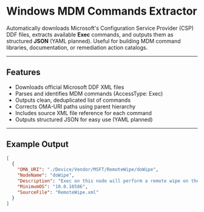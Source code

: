 # Windows MDM Commands Extractor

Automatically downloads Microsoft's Configuration Service Provider (CSP) DDF files, extracts available **Exec** commands, and outputs them as structured **JSON** (YAML planned). Useful for building MDM command libraries, documentation, or remediation action catalogs.

---

## Features

- Downloads official Microsoft DDF XML files
- Parses and identifies MDM commands (AccessType: Exec)
- Outputs clean, deduplicated list of commands
- Corrects OMA-URI paths using parent hierarchy
- Includes source XML file reference for each command
- Outputs structured JSON for easy use (YAML planned)

---

## Example Output

```json
[
  {
    "OMA_URI": "./Device/Vendor/MSFT/RemoteWipe/doWipe",
    "NodeName": "doWipe",
    "Description": "Exec on this node will perform a remote wipe on the device.",
    "MinimumOS": "10.0.10586",
    "SourceFile": "RemoteWipe.xml"
  }
]
